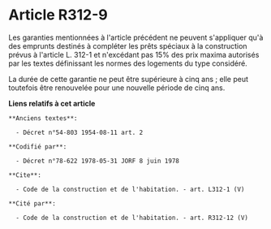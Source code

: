 # Article R312-9

Les garanties mentionnées à l'article précédent ne peuvent s'appliquer qu'à des emprunts destinés à compléter les prêts
spéciaux à la construction prévus à l'article L. 312-1 et n'excédant pas 15% des prix maxima autorisés par les textes
définissant les normes des logements du type considéré. 

La durée de cette garantie ne peut être supérieure à cinq ans ; elle peut toutefois être renouvelée pour une nouvelle période
de cinq ans.

**Liens relatifs à cet article**

	**Anciens textes**:

	  - Décret n°54-803 1954-08-11 art. 2

	**Codifié par**:

	  - Décret n°78-622 1978-05-31 JORF 8 juin 1978

	**Cite**:

	  - Code de la construction et de l'habitation. - art. L312-1 (V)

	**Cité par**:

	  - Code de la construction et de l'habitation. - art. R312-12 (V)
